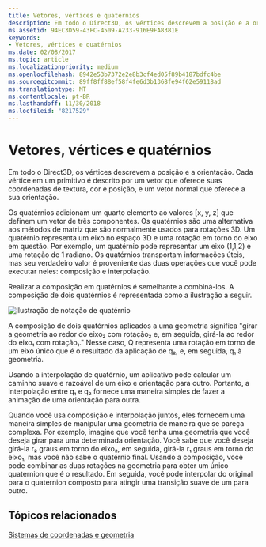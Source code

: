 ```yaml
---
title: Vetores, vértices e quatérnios
description: Em todo o Direct3D, os vértices descrevem a posição e a orientação. Cada vértice em um primitivo é descrito por um vetor que oferece suas coordenadas de textura, cor e posição, e um vetor normal que oferece a sua orientação.
ms.assetid: 94EC3D59-43FC-4509-A233-916E9FA8381E
keywords:
- Vetores, vértices e quatérnios
ms.date: 02/08/2017
ms.topic: article
ms.localizationpriority: medium
ms.openlocfilehash: 8942e53b7372e2e8b3cf4ed05f89b4187bdfc4be
ms.sourcegitcommit: 89ff8ff88ef58f4fe6d3b1368fe94f62e59118ad
ms.translationtype: MT
ms.contentlocale: pt-BR
ms.lasthandoff: 11/30/2018
ms.locfileid: "8217529"
---
```

# <a name="vectors-vertices-and-quaternions"></a>Vetores, vértices e quatérnios


Em todo o Direct3D, os vértices descrevem a posição e a orientação. Cada vértice em um primitivo é descrito por um vetor que oferece suas coordenadas de textura, cor e posição, e um vetor normal que oferece a sua orientação.

Os quatérnios adicionam um quarto elemento ao valores \[x, y, z\] que definem um vetor de três componentes. Os quatérnios são uma alternativa aos métodos de matriz que são normalmente usados para rotações 3D. Um quatérnio representa um eixo no espaço 3D e uma rotação em torno do eixo em questão. Por exemplo, um quatérnio pode representar um eixo (1,1,2) e uma rotação de 1 radiano. Os quatérnios transportam informações úteis, mas seu verdadeiro valor é proveniente das duas operações que você pode executar neles: composição e interpolação.

Realizar a composição em quatérnios é semelhante a combiná-los. A composição de dois quatérnios é representada como a ilustração a seguir.

![Ilustração de notação de quatérnio](images/quateq.png)

A composição de dois quatérnios aplicados a uma geometria significa "girar a geometria ao redor do eixo₂ com rotação₂ e, em seguida, girá-la ao redor do eixo₁ com rotação₁." Nesse caso, Q representa uma rotação em torno de um eixo único que é o resultado da aplicação de q₂, e, em seguida, q₁ à geometria.

Usando a interpolação de quatérnio, um aplicativo pode calcular um caminho suave e razoável de um eixo e orientação para outro. Portanto, a interpolação entre q₁ e q₂ fornece uma maneira simples de fazer a animação de uma orientação para outra.

Quando você usa composição e interpolação juntos, eles fornecem uma maneira simples de manipular uma geometria de maneira que se pareça complexa. Por exemplo, imagine que você tenha uma geometria que você deseja girar para uma determinada orientação. Você sabe que você deseja girá-la r₂ graus em torno do eixo₂, em seguida, girá-la r₁ graus em torno do eixo₁, mas você não sabe o quatérnio final. Usando a composição, você pode combinar as duas rotações na geometria para obter um único quaternion que é o resultado. Em seguida, você pode interpolar do original para o quaternion composto para atingir uma transição suave de um para outro.

## <a name="span-idrelated-topicsspanrelated-topics"></a><span id="related-topics"></span>Tópicos relacionados


[Sistemas de coordenadas e geometria](coordinate-systems-and-geometry.md)

 

 




